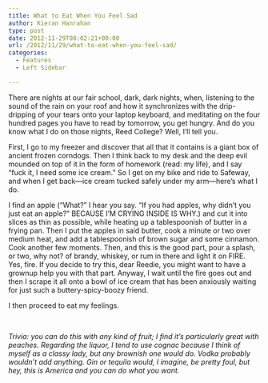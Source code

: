```yaml
---
title: What to Eat When You Feel Sad
author: Kieran Hanrahan
type: post
date: 2012-11-29T08:02:21+00:00
url: /2012/11/29/what-to-eat-when-you-feel-sad/
categories:
  - Features
  - Left Sidebar

---
```

There are nights at our fair school, dark, dark nights, when, listening to the sound of the rain on your roof and how it synchronizes with the drip-dripping of your tears onto your laptop keyboard, and meditating on the four hundred pages you have to read by tomorrow, you get hungry. And do you know what I do on those nights, Reed College? Well, I&#8217;ll tell you.

First, I go to my freezer and discover that all that it contains is a giant box of ancient frozen corndogs. Then I think back to my desk and the deep evil mounded on top of it in the form of homework (read: my life), and I say &#8220;fuck it, I need some ice cream.&#8221; So I get on my bike and ride to Safeway, and when I get back—ice cream tucked safely under my arm—here&#8217;s what I do.

I find an apple (&#8220;What?&#8221; I hear you say. &#8220;If you had apples, why didn&#8217;t you just eat an apple?&#8221; BECAUSE I&#8217;M CRYING INSIDE IS WHY.) and cut it into slices as thin as possible, while heating up a tablespoonish of butter in a frying pan. Then I put the apples in said butter, cook a minute or two over medium heat, and add a tablespoonish of brown sugar and some cinnamon. Cook another few moments. Then, and this is the good part, pour a splash, or two, why not? of brandy, whiskey, or rum in there and light it on FIRE. Yes, fire. If you decide to try this, dear Reedie, you might want to have a grownup help you with that part. Anyway, I wait until the fire goes out and then I scrape it all onto a bowl of ice cream that has been anxiously waiting for just such a buttery-spicy-boozy friend.

I then proceed to eat my feelings.

&nbsp;

_Trivia: you can do this with any kind of fruit; I find it&#8217;s particularly great with peaches. Regarding the liquor, I tend to use cognac because I think of myself as a classy lady, but any brownish one would do. Vodka probably wouldn&#8217;t add anything. Gin or tequila would, I imagine, be pretty foul, but hey, this is America and you can do what you want._